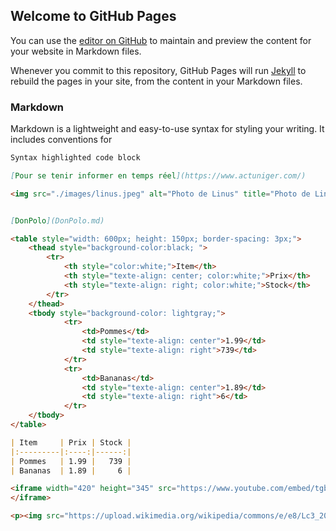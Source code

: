 ## Welcome to GitHub Pages

You can use the [editor on GitHub](https://github.com/your-username/your-repo/edit/gh-pages/index.md) to maintain and preview the content for your website in Markdown files.

Whenever you commit to this repository, GitHub Pages will run [Jekyll](https://jekyllrb.com/) to rebuild the pages in your site, from the content in your Markdown files.

### Markdown

Markdown is a lightweight and easy-to-use syntax for styling your writing. It includes conventions for

```markdown
Syntax highlighted code block

[Pour se tenir informer en temps réel](https://www.actuniger.com/)

<img src="./images/linus.jpeg" alt="Photo de Linus" title="Photo de Linus" />


[DonPolo](DonPolo.md)

<table style="width: 600px; height: 150px; border-spacing: 3px;">
    <thead style="background-color:black; ">
        <tr>
            <th style="color:white;">Item</th>
            <th style="texte-align: center; color:white;">Prix</th>      
            <th style="texte-align: right; color:white;">Stock</th>
        </tr>
    </thead>
    <tbody style="background-color: lightgray;">
            <tr>
                <td>Pommes</td>
                <td style="texte-align: center">1.99</td>
                <td style="texte-align: right">739</td>
            </tr>
            <tr>
                <td>Bananas</td>
                <td style="texte-align: center">1.89</td>
                <td style="texte-align: right">6</td>
            </tr>
    </tbody>
</table>

| Item     | Prix | Stock |
|:---------|:----:|------:|
| Pommes   | 1.99 |   739 |
| Bananas  | 1.89 |     6 |

<iframe width="420" height="345" src="https://www.youtube.com/embed/tgbNymZ7vqY">
</iframe>

<p><img src="https://upload.wikimedia.org/wikipedia/commons/e/e8/Lc3_2018_%28263682303%29_%28cropped%29.jpeg" alt="Image Linus" title="boum j'ai réussi" /></p>
